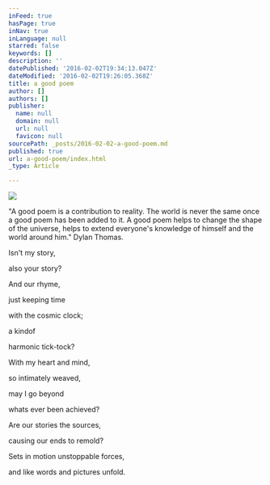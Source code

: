 ```yaml
---
inFeed: true
hasPage: true
inNav: true
inLanguage: null
starred: false
keywords: []
description: ''
datePublished: '2016-02-02T19:34:13.047Z'
dateModified: '2016-02-02T19:26:05.368Z'
title: a good poem
author: []
authors: []
publisher:
  name: null
  domain: null
  url: null
  favicon: null
sourcePath: _posts/2016-02-02-a-good-poem.md
published: true
url: a-good-poem/index.html
_type: Article

---
```

![](https://the-grid-user-content.s3-us-west-2.amazonaws.com/54fd8538-28de-4704-aa4a-1f0654234884.jpg)

"A good poem is a contribution to reality. The world is never the same once a good poem has been added to it. A good poem helps to change the shape of the universe, helps to extend everyone's knowledge of himself and the world around him." Dylan Thomas.

Isn't my story,

also your story?

And our rhyme,

just keeping time

with the cosmic clock; 

a kindof

harmonic tick-tock?

With my heart and mind,

so intimately weaved,

may I go beyond

whats ever been achieved?

Are our stories the sources,

causing our ends to remold?

Sets in motion unstoppable forces,

and like words and pictures unfold.